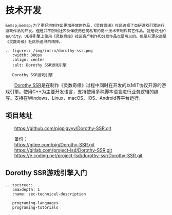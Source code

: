 # 技术开发

```{tip}
&emsp;&emsp;为了更好地制作出更加开放的作品，《灵数奇缘》社区选择了自研游戏引擎进行游戏作品的开发。但是并不限制社区伙伴使用任何私有的商业技术来制作其它作品。就是说比如在Unity，UE等引擎上使用《灵数奇缘》社区资产制作和分发作品也是可以的。但是开源永远是《灵数奇缘》社区所追寻的精神。
```

```{eval-rst}
.. figure:: /img/intro/dorothy-ssr.png
   :width: 300px
   :align: center
   :alt: Dorothy SSR游戏引擎

   Dorothy SSR游戏引擎
```

&emsp;&emsp;[Dorothy SSR](https://github.com/pigpigyyy/Dorothy-SSR)是在制作《灵数奇缘》过程中同时在开发的以MIT协议开源的游戏引擎。使用C++为主要开发语言，支持使用多种脚本语言进行业务逻辑的编写。支持在Windows、Linux、macOS、iOS、Android等平台运行。

## 项目地址

&emsp;&emsp;https://github.com/pigpigyyy/Dorothy-SSR.git

&emsp;&emsp;备份：  
&emsp;&emsp;https://gitee.com/pig/Dorothy-SSR.git  
&emsp;&emsp;https://gitlab.com/project-lsd/Dorothy-SSR.git  
&emsp;&emsp;https://e.coding.net/project-lsd/dorothy-ssr/Dorothy-SSR.git


## Dorothy SSR游戏引擎入门

```{eval-rst}
.. toctree::
   :maxdepth: 1
   :name: sec-technical-description

   programing-languages
   programing-tutorials
```
